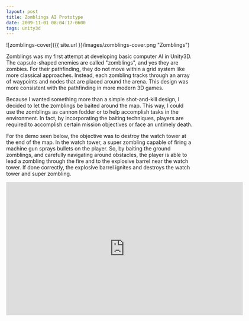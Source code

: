 ```yaml
---
layout: post
title: Zomblings AI Prototype
date: 2009-11-01 08:04:17-0600
tags: unity3d
---
```


![zomblings-cover]({{ site.url }}/images/zomblings-cover.png "Zomblings")

Zomblings was my first attempt at developing basic computer AI in Unity3D. The capsule-shaped enemies are called "zomblings", and yes they are zombies. For their pathfinding, they do not move within a grid system like more classical approaches. Instead, each zombling tracks through an array of waypoints and nodes that are placed around the arena. This design was more consistent with the pathfinding in more modern 3D games.

Because I wanted something more than a simple shot-and-kill design, I decided to let the zomblings be baited around the map. This way, I could use the zomblings as cannon fodder or to help accomplish tasks in the environment. In fact, by incorporating the baiting techniques, players are required to accomplish certain mission objectives or face an untimely death.

For the demo seen below, the objective was to destroy the watch tower at the end of the map. In the watch tower, a super zombling capable of firing a machine gun sprays bullets on the player. So, by baiting the ground zomblings, and carefully navigating around obstacles, the player is able to lead a zombling through the fire and to the explosive barrel near the watch tower. If done correctly, the explosive barrel ignites and destroys the watch tower and super zombling.

<div class="video-wrapper">
	<iframe width="640" height="360" src="https://www.youtube.com/embed/SYf1E3mg3KU" frameborder="0" allowfullscreen></iframe>
</div>
